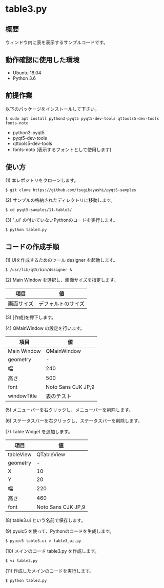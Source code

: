 # table3.py

## 概要

ウィンドウ内に表を表示するサンプルコードです。

## 動作確認に使用した環境

- Ubuntu 18.04
- Python 3.6

## 前提作業

以下のパッケージをインストールして下さい。

    $ sudo apt install python3-pyqt5 pyqt5-dev-tools qttools5-dev-tools fonts-noto

* python3-pyqt5
* pyqt5-dev-tools
* qttools5-dev-tools
* fonts-noto (表示するフォントとして使用します)

## 使い方

(1) 本レポジトリをクローンします。

    $ git clone https://github.com/tsugibayashi/pyqt5-samples

(2) サンプルの格納されたディレクトリに移動します。

    $ cd pyqt5-samples/11.table3/

(3) '\_ui' の付いていないPythonのコードを実行します。

    $ python table3.py

## コードの作成手順

(1) UIを作成するためのツール designer を起動します。

    $ /usr/lib/qt5/bin/designer &

(2) Main Window を選択し、画面サイズを指定します。

| 項目 | 値 |
----|----
| 画面サイズ | デフォルトのサイズ |

(3) [作成]を押下します。

(4) QMainWindow の設定を行います。

| 項目 | 値 |
----|----
| Main Window | QMainWindow |
| geometry | - |
| 幅 | 240 |
| 高さ | 500 |
| font | Noto Sans CJK JP,9 |
| windowTitle | 表のテスト |

(5) メニューバーを右クリックし、メニューバーを削除します。

(6) ステータスバーを右クリックし、ステータスバーを削除します。

(7) Table Widget を追加します。

| 項目 | 値 |
----|----
| tableView | QTableView |
| geometry | - |
| X | 10 |
| Y | 20 |
| 幅 | 220 |
| 高さ | 460 |
| font | Noto Sans CJK JP,9 |

(8) table3.ui という名前で保存します。

(9) pyuic5 を使って、Pythonのコードを生成します。

    $ pyuic5 table3.ui > table3_ui.py

(10) メインのコード table3.py を作成します。

    $ vi table3.py

(11) 作成したメインのコードを実行します。

    $ python table3.py

